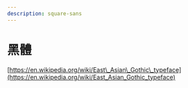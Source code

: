 ```yaml
---
description: square-sans
---
```


# 黑體

[https://en.wikipedia.org/wiki/East\_Asian\_Gothic\_typeface](https://en.wikipedia.org/wiki/East_Asian_Gothic_typeface)

